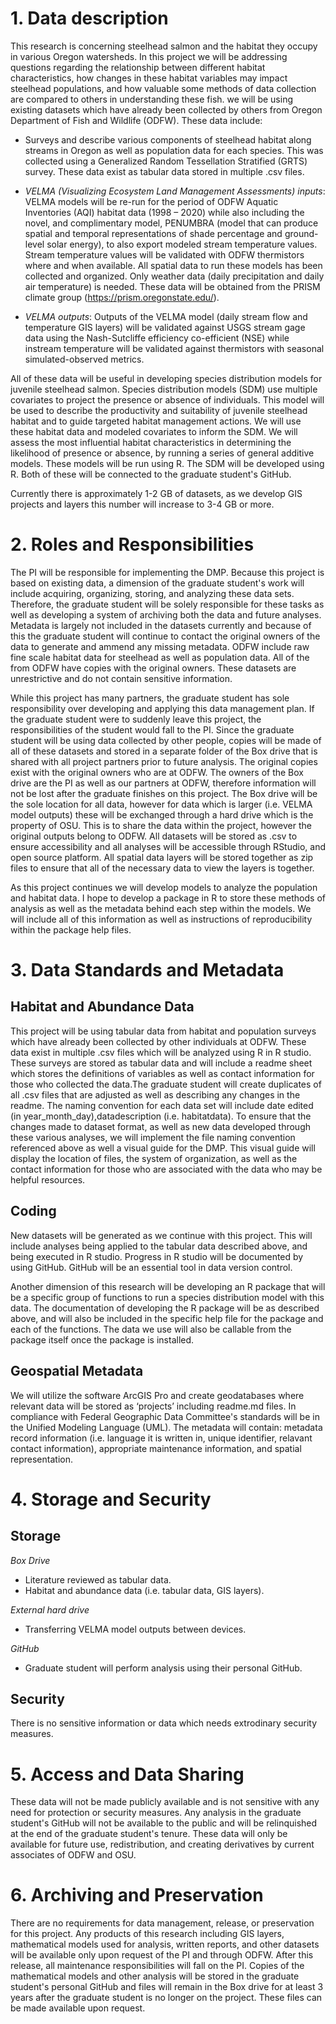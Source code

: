 # 1. Data description

This research is concerning steelhead salmon and the habitat they occupy in various Oregon watersheds. In this project we will be addressing questions regarding the relationship between different habitat characteristics, how changes in these habitat variables may impact steelhead populations, and how valuable some methods of data collection are compared to others in understanding these fish. 
we will be using existing datasets which have already been collected by others from Oregon Department of Fish and Wildlife (ODFW). These data include:

- Surveys and describe various components of steelhead habitat along streams in Oregon as well as population data for each species. This was collected using a Generalized Random Tessellation Stratified (GRTS) survey. These data exist as tabular data stored in multiple .csv files.
- *VELMA (Visualizing Ecosystem Land Management Assessments) inputs*:
VELMA models will be re-run for the period of ODFW Aquatic Inventories (AQI) habitat data (1998 – 2020) while also including the novel, and complimentary model, PENUMBRA (model that can produce spatial and temporal representations of shade percentage and ground-level solar energy), to also export modeled stream temperature values. Stream temperature values will be validated with ODFW thermistors where and when available. All spatial data to run these models has been collected and organized. Only weather data (daily precipitation and daily air temperature) is needed. These data will be obtained from the PRISM climate group (https://prism.oregonstate.edu/). 

- *VELMA outputs*:
Outputs of the VELMA model (daily stream flow and temperature GIS layers) will be validated against USGS stream gage data using the Nash-Sutcliffe efficiency co-efficient (NSE) while instream temperature will be validated against thermistors with seasonal simulated-observed metrics.

All of these data will be useful in developing species distribution models for juvenile steelhead salmon. Species distribution models (SDM) use multiple covariates to project the presence or absence of individuals. This model will be used to describe the productivity and suitability of juvenile steelhead habitat and to guide targeted habitat management actions. We will use these habitat data and modeled covariates to inform the SDM. We will assess the most influential habitat characteristics in determining the likelihood of presence or absence, by running a series of general additive models. These models will be run using R. The SDM will be developed using R. Both of these will be connected to the graduate student's GitHub.
	
Currently there is approximately 1-2 GB of datasets, as we develop GIS projects and layers this number will increase to 3-4 GB or more.  
  
# 2. Roles and Responsibilities

The PI will be responsible for implementing the DMP. Because this project is based on existing data, a dimension of the graduate student's work will include acquiring, organizing, storing, and analyzing these data sets. Therefore, the graduate student will be solely responsible for these tasks as well as developing a system of archiving both the data and future analyses. Metadata is largely not included in the datasets currently and because of this the graduate student will continue to contact the original owners of the data to generate and ammend any missing metadata. ODFW include raw fine scale habitat data for steelhead as well as population data. All of the from ODFW have copies with the original owners. These datasets are unrestrictive and do not contain sensitive information.

While this project has many partners, the graduate student has sole responsibility over developing and applying this data management plan. If the graduate student were to suddenly leave this project, the responsibilities of the student would fall to the PI. Since the graduate student will be using data collected by other people,  copies will be made of all of these datasets and stored in a separate folder of the Box drive that is shared with all project partners prior to future analysis. The original copies exist with the original owners who are at ODFW. The owners of the Box drive are the PI as well as our partners at ODFW, therefore information will not be lost after the graduate finishes on this project. The Box drive will be the sole location for all data, however for data which is larger (i.e. VELMA model outputs) these will be exchanged through a hard drive which is the property of OSU. This is to share the data within the project, however the original outputs belong to ODFW. All datasets will be stored as .csv to ensure accessibility and all analyses will be accessible through RStudio, and open source platform. All spatial data layers will be stored together as zip files to ensure that all of the necessary data to view the layers is together. 

As this project continues we will develop models to analyze the population and habitat data. I hope to develop a package in R to store these methods of analysis as well as the metadata behind each step within the models. We will include all of this information as well as instructions of reproducibility within the package help files. 


# 3. Data Standards and Metadata

## Habitat and Abundance Data
This project will be using tabular data from habitat and population surveys which have already been collected by other individuals at ODFW. These data exist in multiple .csv files which will be analyzed using R in R studio. These surveys are stored as tabular data and will include a readme sheet which stores the definitions of variables as well as contact information for those who collected the data.The graduate student will create duplicates of all .csv files that are adjusted as well as describing any changes in the readme. The naming convention for each data set will include date edited (in year_month_day),datadescription (i.e. habitatdata). To ensure that the changes made to dataset format, as well as new data developed through these various analyses, we will implement the file naming convention referenced above as well a visual guide for the DMP. This visual guide will display the location of files, the system of organization, as well as the contact information for those who are associated with the data who may be helpful resources. 

## Coding
New datasets will be generated as we continue with this project. This will include analyses being applied to the tabular data described above, and being executed in R studio. Progress in R studio will be documented by using GitHub. GitHub will be an essential tool in data version control.  

Another dimension of this research will be developing an R package that will be a specific group of functions to run a species distribution model with this data. The documentation of developing the R package will be as described above, and will also be included in the specific help file for the package and each of the functions. The data we use will also be callable from the package itself once the package is installed. 

## Geospatial Metadata
We will utilize the software ArcGIS Pro and create geodatabases where relevant data will be stored as ‘projects’ including readme.md files. In compliance with Federal Geographic Data Committee's standards will be in the Unified Modeling Language (UML). The metadata will contain: metadata record information (i.e. language it is written in, unique identifier, relavant contact information), appropriate maintenance information, and spatial representation. 

# 4. Storage and Security
## Storage

_Box Drive_

- Literature reviewed as tabular data.
- Habitat and abundance data (i.e. tabular data, GIS layers).

_External hard drive_

- Transferring VELMA model outputs between devices.

_GitHub_

- Graduate student will perform analysis using their personal GitHub.
	
## Security
There is no sensitive information or data which needs extrodinary security measures. 

# 5. Access and Data Sharing

These data will not be made publicly available and is not sensitive with any need for protection or security measures. Any analysis in the graduate student's GitHub will not be available to the public and will be relinquished at the end of the graduate student's tenure. These data will only be available for future use, redistribution, and creating derivatives by current associates of ODFW and OSU. 


# 6. Archiving and Preservation 

There are no requirements for data management, release, or preservation for this project. Any products of this research including GIS layers, mathematical models used for analysis, written reports, and other datasets will be available only upon request of the PI and through ODFW. After this release, all maintenance responsibilities will fall on the PI. Copies of the mathematical models and other analysis will be stored in the graduate student's personal GitHub and files will remain in the Box drive for at least 3 years after the graduate student is no longer on the project. These files can be made available upon request. 


